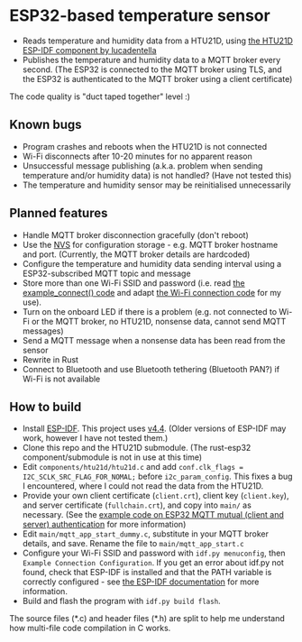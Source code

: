 # ESP32-based temperature sensor

- Reads temperature and humidity data from a HTU21D, using [the HTU21D ESP-IDF component by lucadentella](https://github.com/lucadentella/esp32_htu21d)
- Publishes the temperature and humidity data to a MQTT broker every second. (The ESP32 is connected to the MQTT broker using TLS, and the ESP32 is authenticated to the MQTT broker using a client certificate)

The code quality is "duct taped together" level :)

## Known bugs

- Program crashes and reboots when the HTU21D is not connected
- Wi-Fi disconnects after 10-20 minutes for no apparent reason
- Unsuccessful message publishing (a.k.a. problem when sending temperature and/or humidity data) is not handled? (Have not tested this)
- The temperature and humidity sensor may be reinitialised unnecessarily

## Planned features

- Handle MQTT broker disconnection gracefully (don't reboot)
- Use the [NVS](https://docs.espressif.com/projects/esp-idf/en/v4.4/esp32/api-reference/storage/nvs_flash.html) for configuration storage - e.g. MQTT broker hostname and port. (Currently, the MQTT broker details are hardcoded)
- Configure the temperature and humidity data sending interval using a ESP32-subscribed MQTT topic and message
- Store more than one Wi-Fi SSID and password (i.e. read [the example_connect() code](https://github.com/espressif/esp-idf/blob/v4.4/examples/protocols/README.md) and adapt [the Wi-Fi connection code](https://github.com/espressif/esp-idf/tree/v4.4/examples/wifi/getting_started/station) for my use).
- Turn on the onboard LED if there is a problem (e.g. not connected to Wi-Fi or the MQTT broker, no HTU21D, nonsense data, cannot send MQTT messages)
- Send a MQTT message when a nonsense data has been read from the sensor
- Rewrite in Rust
- Connect to Bluetooth and use Bluetooth tethering (Bluetooth PAN?) if Wi-Fi is not available

## How to build

- Install [ESP-IDF](https://github.com/espressif/esp-idf). This project uses [v4.4](https://github.com/espressif/esp-idf/releases/tag/v4.4). (Older versions of ESP-IDF may work, however I have not tested them.)
- Clone this repo and the HTU21D submodule. (The rust-esp32 component/submodule is not in use at this time)
- Edit `components/htu21d/htu21d.c` and add `conf.clk_flags = I2C_SCLK_SRC_FLAG_FOR_NOMAL;` before `i2c_param_config`. This fixes a bug I encountered, where I could not read the data from the HTU21D.
- Provide your own client certificate (`client.crt`), client key (`client.key`), and server certificate (`fullchain.crt`), and copy into `main/` as necessary. (See the [example code on ESP32 MQTT mutual (client and server) authentication](https://github.com/espressif/esp-idf/tree/v4.4/examples/protocols/mqtt/ssl_mutual_auth) for more information)
- Edit `main/mqtt_app_start_dummy.c`, substitute in your MQTT broker details, and save. Rename the file to `main/mqtt_app_start.c`
- Configure your Wi-Fi SSID and password with `idf.py menuconfig`, then `Example Connection Configuration`. If you get an error about idf.py not found, check that ESP-IDF is installed and that the PATH variable is correctly configured - see [the ESP-IDF documentation](https://docs.espressif.com/projects/esp-idf/en/v4.4/esp32/get-started/index.html#step-4-set-up-the-environment-variables) for more information.
- Build and flash the program with `idf.py build flash`. 

The source files (\*.c) and header files (\*.h) are split to help me understand how multi-file code compilation in C works.
